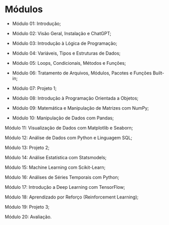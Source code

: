 # Módulos

- Módulo 01: Introdução;

- Módulo 02: Visão Geral, Instalação e ChatGPT;

- Módulo 03: Introdução à Lógica de Programação;

- Módulo 04: Variáveis, Tipos e Estruturas de Dados;

- Módulo 05: Loops, Condicionais, Métodos e Funções;

- Módulo 06: Tratamento de Arquivos, Módulos, Pacotes e Funções Built-in;

- Módulo 07: Projeto 1;

- Módulo 08: Introdução à Programação Orientada a Objetos;

- Módulo 09: Matemática e Manipulação de Matrizes com NumPy;

- Módulo 10: Manipulação de Dados com Pandas;

Módulo 11: Visualização de Dados com Matplotlib e Seaborn;

Módulo 12: Análise de Dados com Python e Linguagem SQL;

Módulo 13: Projeto 2;

Módulo 14: Análise Estatística com Statsmodels;

Módulo 15: Machine Learning com Scikit-Learn;

Módulo 16: Análises de Séries Temporais com Python;

Módulo 17: Introdução a Deep Learning com TensorFlow;

Módulo 18: Aprendizado por Reforço (Reinforcement Learning);

Módulo 19: Projeto 3;

Módulo 20: Avaliação.
